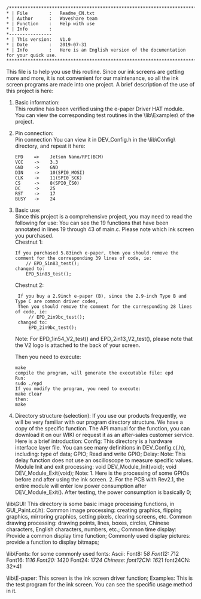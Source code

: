 
```
/*****************************************************************************
* | File      	:   Readme_CN.txt
* | Author      :   Waveshare team
* | Function    :   Help with use
* | Info        :
*----------------
* |	This version:   V1.0
* | Date        :   2019-07-31
* | Info        :   Here is an English version of the documentation for your quick use.
******************************************************************************/
```

This file is to help you use this routine.
Since our ink screens are getting more and more, it is not convenient for our maintenance, so all the ink screen programs are made into one project.
A brief description of the use of this project is here:

1. Basic information:  
This routine has been verified using the e-paper Driver HAT module. 
You can view the corresponding test routines in the \lib\Examples\ 
of the project.

2. Pin connection:  
Pin connection You can view it in DEV_Config.h in the \lib\Config\ directory, and repeat it here:

    ```
    EPD    =>    Jetson Nano/RPI(BCM)
    VCC    ->    3.3
    GND    ->    GND
    DIN    ->    10(SPI0_MOSI)
    CLK    ->    11(SPI0_SCK)
    CS     ->    8(SPI0_CS0)
    DC     ->    25
    RST    ->    17
    BUSY   ->    24
    ```
    
3. Basic use:  
Since this project is a comprehensive project, you may need to read the following for use:
You can see the 19 functions that have been annotated in lines 19 through 43 of main.c.
Please note which ink screen you purchased.  
Chestnut 1:

    ```
    If you purchased 5.83inch e-paper, then you should remove the comment for the corresponding 39 lines of code, ie:
        // EPD_5in83_test();
    changed to:
        EPD_5in83_test();
    ```

	Chestnut 2:

    ```
     If you buy a 2.9inch e-paper (B), since the 2.9-inch Type B and Type C are common driver codes,
     Then you should remove the comment for the corresponding 28 lines of code, ie:
         // EPD_2in9bc_test();
     changed to:
         EPD_2in9bc_test();
    ```
    
	Note: For EPD_1in54_V2_test() and EPD_2in13_V2_test(), please note that the V2 logo is attached to the back of your screen.

	Then you need to execute:

    ```
    make
    compile the program, will generate the executable file: epd
    Run: 
    sudo ./epd
    If you modify the program, you need to execute: 
    make clear
    then:
    make
    ```

4. Directory structure (selection):
If you use our products frequently, we will be very familiar with our program directory structure. We have a copy of the specific function.
The API manual for the function, you can download it on our WIKI or request it as an after-sales customer service. Here is a brief introduction:
Config\: This directory is a hardware interface layer file. You can see many definitions in DEV_Config.c(.h), including:
   type of data;
    GPIO;
    Read and write GPIO;
    Delay: Note: This delay function does not use an oscilloscope to measure specific values.
    Module Init and exit processing:
        void DEV_Module_Init(void);
        void DEV_Module_Exit(void);
        Note: 1. Here is the processing of some GPIOs before and after using the ink screen.
              2. For the PCB with Rev2.1, the entire module will enter low power consumption after DEV_Module_Exit(). After testing, the power consumption is basically 0;
             
\lib\GUI\: This directory is some basic image processing functions, in GUI_Paint.c(.h):
    Common image processing: creating graphics, flipping graphics, mirroring graphics, setting pixels, clearing screens, etc.
    Common drawing processing: drawing points, lines, boxes, circles, Chinese characters, English characters, numbers, etc.;
    Common time display: Provide a common display time function;
    Commonly used display pictures: provide a function to display bitmaps;
    
\lib\Fonts\: for some commonly used fonts:
    Ascii:
        Font8: 5*8
        Font12: 7*12
        Font16: 11*16
        Font20: 14*20
        Font24: 17*24
    Chinese:
        font12CN: 16*21
        font24CN: 32*41
        
\lib\E-paper\: This screen is the ink screen driver function;
Examples\: This is the test program for the ink screen. You can see the specific usage method in it.

